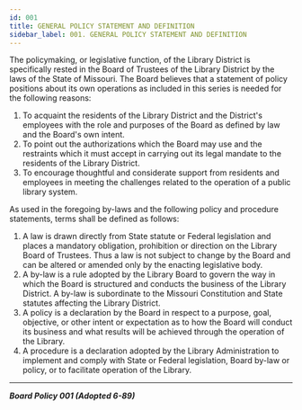 ```yaml
---
id: 001
title: GENERAL POLICY STATEMENT AND DEFINITION
sidebar_label: 001. GENERAL POLICY STATEMENT AND DEFINITION
---
```


The policymaking, or legislative function, of the Library District is specifically rested in the Board of Trustees of the Library District by the laws of the State of Missouri. The Board believes that a statement of policy positions about its own operations as included in this series is needed for the following reasons:

1. To acquaint the residents of the Library District and the District's employees with the role and purposes of the Board as defined by law and the Board's own intent.
2. To point out the authorizations which the Board may use and the restraints which it must accept in carrying out its legal mandate to the residents of the Library District.
3. To encourage thoughtful and considerate support from residents and employees in meeting the challenges related to the operation of a public library system.

As used in the foregoing by-laws and the following policy and procedure statements, terms shall be defined as follows:

1. A law is drawn directly from State statute or Federal legislation and places a mandatory obligation, prohibition or direction on the Library Board of Trustees. Thus a law is not subject to change by the Board and can be altered or amended only by the enacting legislative body.
2. A by-law is a rule adopted by the Library Board to govern the way in which the Board is structured and conducts the business of the Library District. A by-law is subordinate to the Missouri Constitution and State statutes affecting the Library District.
3. A policy is a declaration by the Board in respect to a purpose, goal, objective, or other intent or expectation as to how the Board will conduct its business and what results will be achieved through the operation of the Library.
4. A procedure is a declaration adopted by the Library Administration to implement and comply with State or Federal legislation, Board by-law or policy, or to facilitate operation of the Library. 

---

**_Board Policy 001 (Adopted 6-89)_**